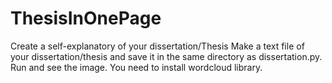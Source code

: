 # ThesisInOnePage
Create a self-explanatory of your dissertation/Thesis
Make a text file of your dissertation/thesis and save it in the same directory as dissertation.py.
Run and see the image.
You need to install wordcloud library.
